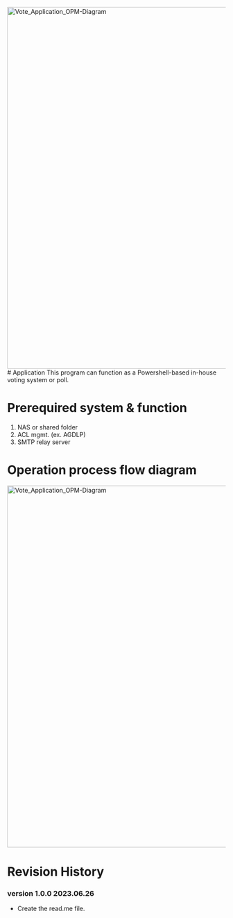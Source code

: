 <img width="833" alt="Vote_Application_OPM-Diagram" src="https://github.com/keenku00/PowerShell/assets/46073026/05505443-545c-45c1-9135-ba2aa8a7c337"># Application
This program can function as a Powershell-based in-house voting system or poll.

# Prerequired system & function
1. NAS or shared folder
2. ACL mgmt. (ex. AGDLP)
3. SMTP relay server

# Operation process flow diagram 
<img width="833" alt="Vote_Application_OPM-Diagram" src="https://github.com/keenku00/PowerShell/assets/46073026/e28b7948-5fa8-4a9b-b8b9-a295b2c14658">

# Revision History

### version 1.0.0 2023.06.26
* Create the read.me file.
